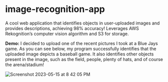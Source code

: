 # image-recognition-app

A cool web application that identifies objects in user-uploaded images and provides descriptions, achieving 98% accuracy!
Leverages AWS Rekognition’s computer vision algorithm and S3 for storage.

**Demo:** I decided to upload one of the recent pictures I took at a Blue Jays game. As you can see below, my program successfully identifies that the uploaded image depicts a baseball game. It also identifies other objects present in the image, such as the field, people, plenty of hats, and of course the arena/stadium!

![Screenshot 2023-05-15 at 8 42 05 PM](https://github.com/TaranGilll/image-recognition-app/assets/66449715/4d2ea97b-887f-4f1b-ac4e-7581edfe5b43)
